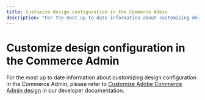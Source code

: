 ```yaml
---
title: Customize design configuration in the Commerce Admin
description: "For the most up to date information about customizing design configuration in the Commerce Admin, please refer to [Customize Adobe Commerce Admin design](https://devdocs.magento.com/guides/v2.4/howdoi/admin/customize_admin.html) in our developer documentation."
---
```


# Customize design configuration in the Commerce Admin

For the most up to date information about customizing design configuration in the Commerce Admin, please refer to [Customize Adobe Commerce Admin design](https://devdocs.magento.com/guides/v2.4/howdoi/admin/customize_admin.html) in our developer documentation.